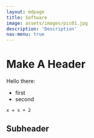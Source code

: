 ```yaml
---
layout: mdpage
title: Software
image: assets/images/pic01.jpg
description: 'Description'
nav-menu: true
---
```

# Make A Header

Hello there:
- first
- second

```
x = s + 2
```

## Subheader
